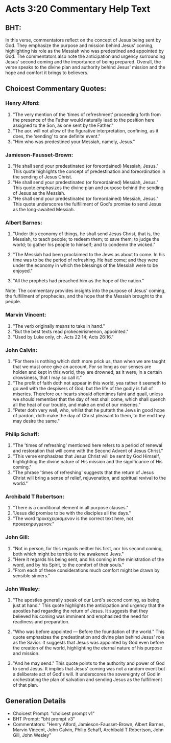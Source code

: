 # Acts 3:20 Commentary Help Text

## BHT:
In this verse, commentators reflect on the concept of Jesus being sent by God. They emphasize the purpose and mission behind Jesus' coming, highlighting his role as the Messiah who was predestined and appointed by God. The commentators also note the anticipation and urgency surrounding Jesus' second coming and the importance of being prepared. Overall, the verse speaks to the divine plan and authority behind Jesus' mission and the hope and comfort it brings to believers.

## Choicest Commentary Quotes:
### Henry Alford:
1. "The very mention of the ‘times of refreshment’ proceeding forth from the presence of the Father would naturally lead to the position here assigned to the Son, as one sent by the Father."
2. "The aor. will not allow of the figurative interpretation, confining, as it does, the ‘sending’ to one definite event."
3. "Him who was predestined your Messiah, namely, Jesus."

### Jamieson-Fausset-Brown:
1. "He shall send your predestinated (or foreordained) Messiah, Jesus." This quote highlights the concept of predestination and foreordination in the sending of Jesus Christ.
2. "He shall send your predestinated (or foreordained) Messiah, Jesus." This quote emphasizes the divine plan and purpose behind the sending of Jesus as the Messiah.
3. "He shall send your predestinated (or foreordained) Messiah, Jesus." This quote underscores the fulfillment of God's promise to send Jesus as the long-awaited Messiah.

### Albert Barnes:
1. "Under this economy of things, he shall send Jesus Christ, that is, the Messiah, to teach people; to redeem them; to save them; to judge the world; to gather his people to himself; and to condemn the wicked." 

2. "The Messiah had been proclaimed to the Jews as about to come. In his time was to be the period of refreshing. He had come; and they were under the economy in which the blessings of the Messiah were to be enjoyed."

3. "All the prophets had preached him as the hope of the nation."

Note: The commentary provides insights into the purpose of Jesus' coming, the fulfillment of prophecies, and the hope that the Messiah brought to the people.

### Marvin Vincent:
1. "The verb originally means to take in hand." 
2. "But the best texts read prokeceirismenon, appointed." 
3. "Used by Luke only, ch. Acts 22:14; Acts 26:16."

### John Calvin:
1. "For there is nothing which doth more prick us, than when we are taught that we must once give an account. For so long as our senses are holden and kept in this world, they are drowned, as it were, in a certain drowsiness, that I may so call it."
2. "The profit of faith doth not appear in this world, yea rather it seemeth to go well with the despisers of God; but the life of the godly is full of miseries. Therefore our hearts should oftentimes faint and quail, unless we should remember that the day of rest shall come, which shall quench all the heat of our trouble, and make an end of our miseries."
3. "Peter doth very well, who, whilst that he putteth the Jews in good hope of pardon, doth make the day of Christ pleasant to them, to the end they may desire the same."

### Philip Schaff:
1. "The 'times of refreshing' mentioned here refers to a period of renewal and restoration that will come with the Second Advent of Jesus Christ."
2. "This verse emphasizes that Jesus Christ will be sent by God Himself, highlighting the divine nature of His mission and the significance of His coming."
3. "The phrase 'times of refreshing' suggests that the return of Jesus Christ will bring a sense of relief, rejuvenation, and spiritual revival to the world."

### Archibald T Robertson:
1. "There is a conditional element in all purpose clauses."
2. "Jesus did promise to be with the disciples all the days."
3. "The word προκεχειρισμενον is the correct text here, not προκεκηρυγμενον."

### John Gill:
1. "Not in person, for this regards neither his first, nor his second coming, both which might be terrible to the awakened Jews."
2. "Here it regards his being sent, and his coming in the ministration of the word, and by his Spirit, to the comfort of their souls."
3. "From each of these considerations much comfort might be drawn by sensible sinners."

### John Wesley:
1. "The apostles generally speak of our Lord's second coming, as being just at hand." This quote highlights the anticipation and urgency that the apostles had regarding the return of Jesus. It suggests that they believed his coming was imminent and emphasized the need for readiness and preparation.

2. "Who was before appointed — Before the foundation of the world." This quote emphasizes the predestination and divine plan behind Jesus' role as the Savior. It suggests that Jesus was appointed by God even before the creation of the world, highlighting the eternal nature of his purpose and mission.

3. "And he may send." This quote points to the authority and power of God to send Jesus. It implies that Jesus' coming was not a random event but a deliberate act of God's will. It underscores the sovereignty of God in orchestrating the plan of salvation and sending Jesus as the fulfillment of that plan.


## Generation Details
- Choicest Prompt: "choicest prompt v1"
- BHT Prompt: "bht prompt v3"
- Commentators: "Henry Alford, Jamieson-Fausset-Brown, Albert Barnes, Marvin Vincent, John Calvin, Philip Schaff, Archibald T Robertson, John Gill, John Wesley"
